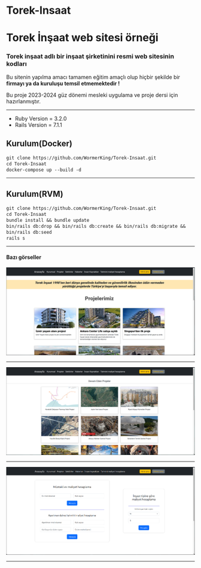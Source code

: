 # Torek-Insaat
Torek İnşaat web sitesi örneği
=======
### Torek inşaat adlı bir inşaat şirketinini resmi web sitesinin kodları
<p>Bu sitenin yapılma amacı tamamen eğitim amaçlı olup hiçbir şekilde bir <b>firmayı ya da kuruluşu temsil etmemektedir !</b></p>
<p>Bu proje 2023-2024 güz dönemi mesleki uygulama ve proje dersi için hazırlanmıştır.</p>
<hr>

* Ruby Version = 3.2.0
* Rails Version = 7.1.1


## Kurulum(Docker)
```
git clone https://github.com/WormerKing/Torek-Insaat.git
cd Torek-Insaat
docker-compose up --build -d
```

<hr>

## Kurulum(RVM)
```
git clone https://github.com/WormerKing/Torek-Insaat.git
cd Torek-Insaat
bundle install && bundle update
bin/rails db:drop && bin/rails db:create && bin/rails db:migrate && bin/rails db:seed
rails s
```

<hr>

#### Bazı görseller
![Anasayfa](/app/assets/images/github/anasayfa.png)<hr>
![Görsel](/app/assets/images/github/gorsel1.png)<hr>
![Görsel](/app/assets/images/github/gorsel2.png)<hr>
